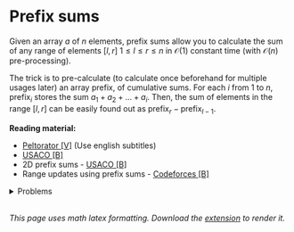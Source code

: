 # Prefix sums
Given an array $a$ of $n$ elements, prefix sums allow you to calculate the sum of any range of elements $[l, r]$ $1 \leq l \leq r \leq n$ in $\mathcal{O}(1)$ constant time (with $\mathcal{O}(n)$ pre-processing).

The trick is to pre-calculate (to calculate once beforehand for multiple usages later) an array $\mathrm{prefix}$, of cumulative sums. For each $i$ from $1$ to $n$, $\mathrm{prefix}_i$ stores the sum $a_1 + a_2 + \ldots + a_i$. Then, the sum of elements in the range $[l, r]$ can be easily found out as $\mathrm{prefix}_r - \mathrm{prefix}_{l-1}$.

**Reading material:**
* [Peltorator [V]](https://codeforces.com/blog/entry/88474) (Use english subtitles)
* [USACO [B]](https://usaco.guide/silver/prefix-sums?lang=cpp)
* 2D prefix sums - [USACO [B]](https://usaco.guide/silver/more-prefix-sums?lang=cpp)
* Range updates using prefix sums - [Codeforces [B]](https://codeforces.com/blog/entry/86420)

<details>
<summary>Problems</summary>
<ul>
    <li><a href="https://www.spoj.com/problems/CSUMQ/">Spoj CSUMQ</a></li>
    <li><a href="https://www.codechef.com/problems/SHIVIGOD">Codechef SHIVIGOD</a></li>
    <li><a href="https://codeforces.com/contest/433/problem/B">CF 433 B</a></li>
    <li><a href="https://codeforces.com/contest/276/problem/C">CF 276 C</a></li>
    <li><a href="https://codeforces.com/contest/1363/problem/B">CF 1363 B Subsequence Hate</a></li>
    <li><a href="https://codeforces.com/problemset/problem/1253/C">CF 1253 C</a></li>
    <li><a href="https://codeforces.com/problemset/problem/1265/C">CF 1265 C</a></li>
    <li><a href="https://codeforces.com/problemset/problem/1118/B">CF 1118 B</a></li>
    <li><a href="https://codeforces.com/contest/1200/problem/D">CF 1200 D</a></li>
</ul>
</details>
<br/>

*This page uses math latex formatting. Download the [extension](https://chrome.google.com/webstore/detail/github-math-display/cgolaobglebjonjiblcjagnpmdmlgmda) to render it.*
